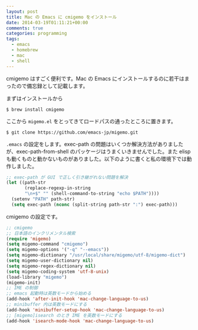 ```yaml
---
layout: post
title: Mac の Emacs に cmigemo をインストール
date: 2014-03-19T01:11:21+00:00
comments: true
categories: programming
tags:
  - emacs
  - homebrew
  - mac
  - shell
---
```


cmigemo はすごく便利です。Mac の Emacs にインストールするのに若干はまったので備忘録として記載します。

まずはインストールから

    $ brew install cmigemo

ここから `migemo.el` をとってきてロードパスの通ったところに置きます。

    $ git clone https://github.com/emacs-jp/migemo.git

`.emacs` の設定をします。exec-path の問題はいくつか解決方法がありましたが、exec-path-from-shell のパッケージはうまくいきませんでした。また elisp も動くものと動かないものがありました。以下のように書くと私の環境下では動作しました。

```lisp
;; exec-path が GUI で正しく引き継がれない問題を解決
(let ((path-str
       (replace-regexp-in-string
       "\n+$" "" (shell-command-to-string "echo $PATH"))))
  (setenv "PATH" path-str)
  (setq exec-path (nconc (split-string path-str ":") exec-path)))
```

cmigemo の設定です。

```lisp
;; cmigemo
;; 日本語のインクリメンタル検索
(require 'migemo)
(setq migemo-command "cmigemo")
(setq migemo-options '("-q" "--emacs"))
(setq migemo-dictionary "/usr/local/share/migemo/utf-8/migemo-dict")
(setq migemo-user-dictionary nil)
(setq migemo-regex-dictionary nil)
(setq migemo-coding-system 'utf-8-unix)
(load-library "migemo")
(migemo-init)
;; IME の制御  
;; emacs 起動時は英数モードから始める
(add-hook 'after-init-hook 'mac-change-language-to-us)
;; minibuffer 内は英数モードにする
(add-hook 'minibuffer-setup-hook 'mac-change-language-to-us)
;; [migemo]isearch のとき IME を英数モードにする
(add-hook 'isearch-mode-hook 'mac-change-language-to-us)
```
